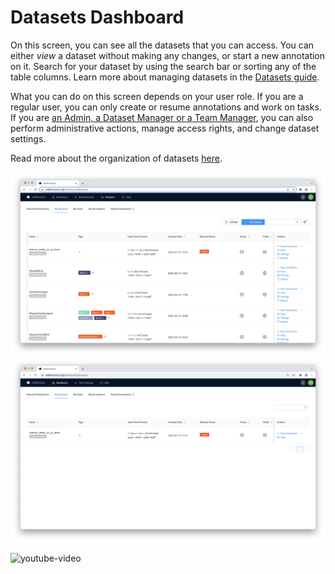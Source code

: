 # Datasets Dashboard

On this screen, you can see all the datasets that you can access. 
You can either _view_ a dataset without making any changes, or start a new annotation on it.
Search for your dataset by using the search bar or sorting any of the table columns.
Learn more about managing datasets in the [Datasets guide](./datasets.md).

What you can do on this screen depends on your user role. 
If you are a regular user, you can only create or resume annotations and work on tasks. 
If you are [an Admin, a Dataset Manager or a Team Manager](./users.md#access-rights-roles), you can also perform administrative actions, manage access rights, and change dataset settings.

Read more about the organization of datasets [here](./datasets.md#dataset-organization).

![Dashboard for Team Managers or Admins with access to dataset settings and additional administration actions.](../images/dashboard_datasets.jpeg)
![Dashboard for Regular Users](../images/dashboard_regular_user.jpeg)

![youtube-video](https://www.youtube.com/embed/naPL1jfCdOc)